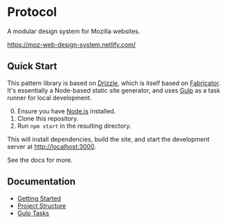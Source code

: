 # Protocol

A modular design system for Mozilla websites.

https://moz-web-design-system.netlify.com/

## Quick Start

This pattern library is based on [Drizzle](https://github.com/cloudfour/drizzle/), which is itself based on [Fabricator](https://fbrctr.github.io/). It's essentially a Node-based static site generator, and uses [Gulp](https://gulpjs.com/) as a task runner for local development.

0. Ensure you have [Node.js](https://nodejs.org/) installed.
1. Clone this repository.
2. Run `npm start` in the resulting directory.

This will install dependencies, build the site, and start the development server at <http://localhost:3000>.

See the docs for more.

## Documentation

- [Getting Started](docs#getting-started)
- [Project Structure](docs#project-structure)
- [Gulp Tasks](docs#tasks)


